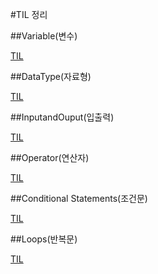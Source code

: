 #TIL 정리

##Variable(변수)

[TIL](https://github.com/FoeverNa/java-TIL/blob/master/ch_01/src/com/company/Variable.md)

##DataType(자료형)

[TIL](https://github.com/FoeverNa/java-TIL/blob/master/ch02_s02/src/com/company/DataType.md)

##InputandOuput(입출력)

[TIL](https://github.com/FoeverNa/java-TIL/blob/master/ch02_03/src/com/company/InputsAndOutputs.md)

##Operator(연산자)

[TIL](https://github.com/FoeverNa/java-TIL/blob/master/ch02_04/src/com/company/Operator.md)

##Conditional Statements(조건문)

[TIL](https://github.com/FoeverNa/java-TIL/blob/master/ch02_05/src/com/company/ConditionalStatements.md)

##Loops(반복문)

[TIL](https://github.com/FoeverNa/java-TIL/blob/master/ch02_06/src/Loops.md)
